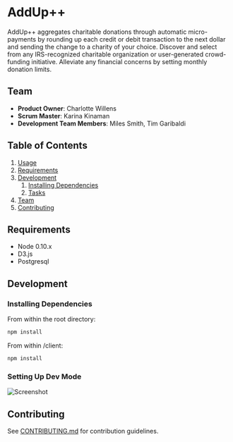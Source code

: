 # AddUp++

AddUp++ aggregates charitable donations through automatic micro-payments by rounding up each credit or debit transaction to the next dollar and sending the change to a charity of your choice. Discover and select from any IRS-recognized charitable organization or user-generated crowd-funding initiative. Alleviate any financial concerns by setting monthly donation limits.

## Team

  - __Product Owner__: Charlotte Willens
  - __Scrum Master__: Karina Kinaman
  - __Development Team Members__: Miles Smith, Tim Garibaldi

## Table of Contents

1. [Usage](#Usage)
1. [Requirements](#requirements)
1. [Development](#development)
    1. [Installing Dependencies](#installing-dependencies)
    1. [Tasks](#tasks)
1. [Team](#team)
1. [Contributing](#contributing)

## Requirements

- Node 0.10.x
- D3.js
- Postgresql

## Development

### Installing Dependencies

From within the root directory:

```sh
npm install
```

From within /client:

```sh
npm install
```
### Setting Up Dev Mode
![Screenshot](https://github.com/beltless-trenchcoats/addUp/blob/master/client/assets/images/dev-gif2.gif)

## Contributing

See [CONTRIBUTING.md](CONTRIBUTING.md) for contribution guidelines.
